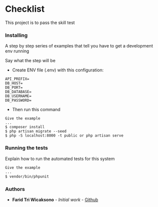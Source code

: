 # Checklist

This project is to pass the skill test


### Installing

A step by step series of examples that tell you have to get a development env running

Say what the step will be
- Create ENV file (.env) with this configuration:
```
API_PREFIX=
DB_HOST=
DB_PORT=
DB_DATABASE=
DB_USERNAME=
DB_PASSWORD=
```
- Then run this command
```
Give the example
...
$ composer install
$ php artisan migrate --seed
$ php -S localhost:8000 -t public or php artisan serve
```

### Running the tests

Explain how to run the automated tests for this system
```sh
Give the example
...
$ vendor/bin/phpunit
```

### Authors

* **Farid Tri Wicaksono** - *Initial work* - [Github](https://github.com/farid-alfernass)
